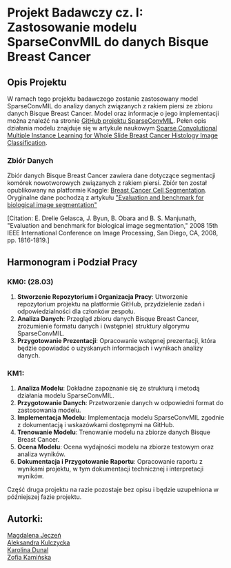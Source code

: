 # Projekt Badawczy cz. I: <br> Zastosowanie modelu SparseConvMIL do danych Bisque Breast Cancer

## Opis Projektu
W ramach tego projektu badawczego zostanie zastosowany model SparseConvMIL do analizy danych związanych z rakiem piersi ze zbioru danych Bisque Breast Cancer. Model oraz informacje o jego implementacji można znaleźć na stronie [GitHub projektu SparseConvMIL](https://github.com/MarvinLer/SparseConvMIL). Pełen opis działania modelu znajduje się w artykule naukowym [Sparse Convolutional Multiple Instance Learning for Whole Slide Breast Cancer Histology Image Classification](https://proceedings.mlr.press/v156/lerousseau21a/lerousseau21a.pdf).

### Zbiór Danych
Zbiór danych Bisque Breast Cancer zawiera dane dotyczące segmentacji komórek nowotworowych związanych z rakiem piersi. Zbiór ten został opublikowany na platformie Kaggle: [Breast Cancer Cell Segmentation](https://www.kaggle.com/datasets/andrewmvd/breast-cancer-cell-segmentation/data). Oryginalne dane pochodzą z artykułu ["Evaluation and benchmark for biological image segmentation"](https://vision.ece.ucsb.edu/sites/default/files/publications/elisa_ICIP08.pdf)

[Citation: E. Drelie Gelasca, J. Byun, B. Obara and B. S. Manjunath, "Evaluation and benchmark for biological image segmentation," 2008 15th IEEE International Conference on Image Processing, San Diego, CA, 2008, pp. 1816-1819.]

## Harmonogram i Podział Pracy
### KM0:  (28.03)
1. **Stworzenie Repozytorium i Organizacja Pracy**: Utworzenie repozytorium projektu na platformie GitHub, przydzielenie zadań i odpowiedzialności dla członków zespołu.
2. **Analiza Danych**: Przegląd zbioru danych Bisque Breast Cancer, zrozumienie formatu danych i (wstępnie) struktury algorymu SparseConvMIL.
3. **Przygotowanie Prezentacji**: Opracowanie wstępnej prezentacji, która będzie opowiadać o uzyskanych informacjach i wynikach analizy danych.

### KM1:
1. **Analiza Modelu**: Dokładne zapoznanie się ze strukturą i metodą działania modelu SparseConvMIL.
2. **Przygotowanie Danych**: Przetworzenie danych w odpowiedni format do zastosowania modelu.
3. **Implementacja Modelu**: Implementacja modelu SparseConvMIL zgodnie z dokumentacją i wskazówkami dostępnymi na GitHub.
4. **Trenowanie Modelu**: Trenowanie modelu na zbiorze danych Bisque Breast Cancer.
5. **Ocena Modelu**: Ocena wydajności modelu na zbiorze testowym oraz analiza wyników.
6. **Dokumentacja i Przygotowanie Raportu**: Opracowanie raportu z wynikami projektu, w tym dokumentacji technicznej i interpretacji wyników.

Część druga projektu na razie pozostaje bez opisu i będzie uzupełniona w późniejszej fazie projektu.

## Autorki:

[Magdalena Jeczeń](https://github.com/m24jeczen)  
[Aleksandra Kulczycka](https://github.com/akulczycka)  
[Karolina Dunal](https://github.com/xxkaro)  
[Zofia Kamińska](https://github.com/kaminskaz)  
